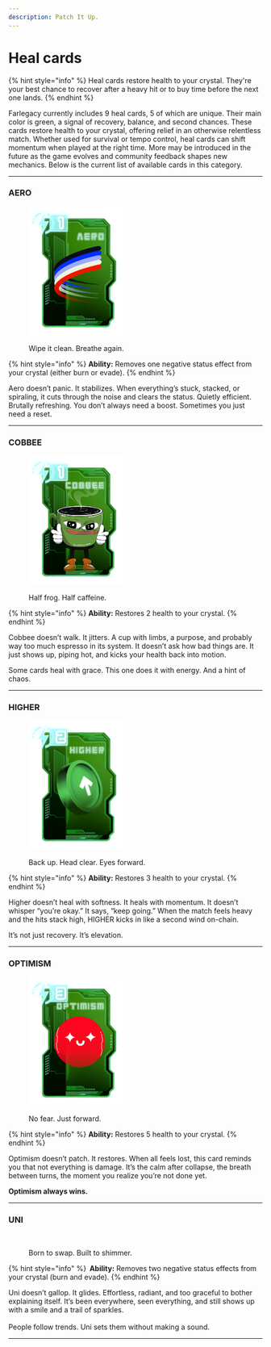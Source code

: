 ```yaml
---
description: Patch It Up.
---
```


# Heal cards

{% hint style="info" %}
Heal cards restore health to your crystal. They're your best chance to recover after a heavy hit or to buy time before the next one lands.
{% endhint %}

Farlegacy currently includes 9 heal cards, 5 of which are unique. Their main color is green, a signal of recovery, balance, and second chances. These cards restore health to your crystal, offering relief in an otherwise relentless match. Whether used for survival or tempo control, heal cards can shift momentum when played at the right time. More may be introduced in the future as the game evolves and community feedback shapes new mechanics. Below is the current list of available cards in this category.

***

### AERO

<div align="left"><figure><img src="../.gitbook/assets/IMG_1110 (1).PNG" alt="" width="188"><figcaption><p>Wipe it clean. Breathe again.</p></figcaption></figure></div>

{% hint style="info" %}
**Ability:** Removes one negative status effect from your crystal (either burn or evade).
{% endhint %}

Aero doesn’t panic. It stabilizes. When everything’s stuck, stacked, or spiraling, it cuts through the noise and clears the status. Quietly efficient. Brutally refreshing. You don’t always need a boost. Sometimes you just need a reset.

***

### COBBEE

<div align="left"><figure><img src="../.gitbook/assets/IMG_1114.PNG" alt="" width="188"><figcaption><p>Half frog. Half caffeine.</p></figcaption></figure></div>

{% hint style="info" %}
**Ability:** Restores 2 health to your crystal.
{% endhint %}

Cobbee doesn’t walk. It jitters. A cup with limbs, a purpose, and probably way too much espresso in its system. It doesn’t ask how bad things are. It just shows up, piping hot, and kicks your health back into motion.

Some cards heal with grace. This one does it with energy. And a hint of chaos.

***

### HIGHER

<div align="left"><figure><img src="../.gitbook/assets/IMG_1111.PNG" alt="" width="188"><figcaption><p>Back up. Head clear. Eyes forward.</p></figcaption></figure></div>

{% hint style="info" %}
**Ability:** Restores 3 health to your crystal.
{% endhint %}

Higher doesn’t heal with softness. It heals with momentum. It doesn’t whisper “you’re okay.” It says, “keep going.” When the match feels heavy and the hits stack high, HIGHER kicks in like a second wind on-chain.

It’s not just recovery. It’s elevation.

***

### OPTIMISM

<div align="left"><figure><img src="../.gitbook/assets/IMG_1112.PNG" alt="" width="188"><figcaption><p>No fear. Just forward.</p></figcaption></figure></div>

{% hint style="info" %}
**Ability:** Restores 5 health to your crystal.
{% endhint %}

Optimism doesn’t patch. It restores. When all feels lost, this card reminds you that not everything is damage. It’s the calm after collapse, the breath between turns, the moment you realize you’re not done yet.

**Optimism always wins.**

***

### UNI

<div align="left"><figure><img src="../.gitbook/assets/IMG_1113.PNG" alt="" width="188"><figcaption><p>Born to swap. Built to shimmer.</p></figcaption></figure></div>

{% hint style="info" %}
 **Ability:** Removes two negative status effects from your crystal (burn and evade).
{% endhint %}

Uni doesn’t gallop. It glides. Effortless, radiant, and too graceful to bother explaining itself. It’s been everywhere, seen everything, and still shows up with a smile and a trail of sparkles.\
\
People follow trends. Uni sets them without making a sound.

***
